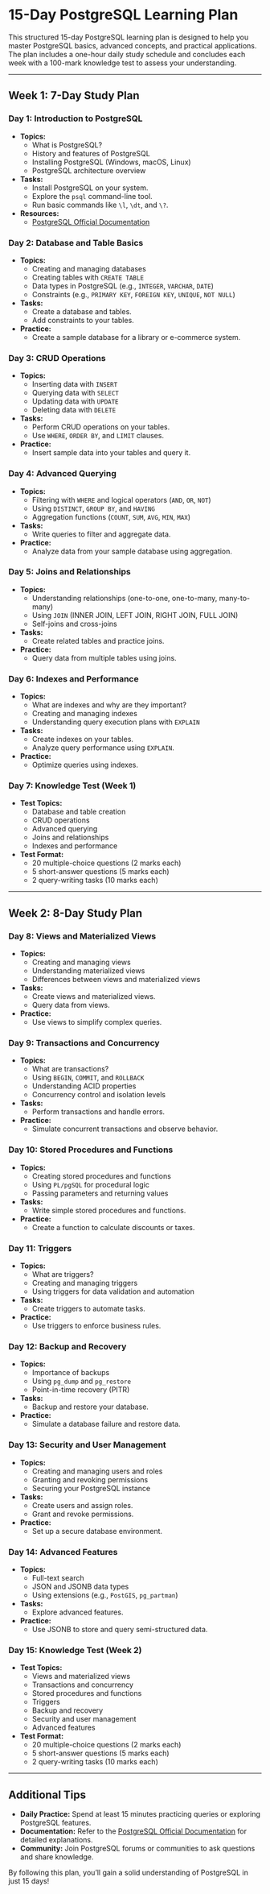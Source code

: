 # 15-Day PostgreSQL Learning Plan

This structured 15-day PostgreSQL learning plan is designed to help you master PostgreSQL basics, advanced concepts, and practical applications. The plan includes a one-hour daily study schedule and concludes each week with a 100-mark knowledge test to assess your understanding.

---

## Week 1: 7-Day Study Plan

### Day 1: Introduction to PostgreSQL
- **Topics:**
  - What is PostgreSQL?
  - History and features of PostgreSQL
  - Installing PostgreSQL (Windows, macOS, Linux)
  - PostgreSQL architecture overview
- **Tasks:**
  - Install PostgreSQL on your system.
  - Explore the `psql` command-line tool.
  - Run basic commands like `\l`, `\dt`, and `\?`.
- **Resources:**
  - [PostgreSQL Official Documentation](https://www.postgresql.org/docs/)

### Day 2: Database and Table Basics
- **Topics:**
  - Creating and managing databases
  - Creating tables with `CREATE TABLE`
  - Data types in PostgreSQL (e.g., `INTEGER`, `VARCHAR`, `DATE`)
  - Constraints (e.g., `PRIMARY KEY`, `FOREIGN KEY`, `UNIQUE`, `NOT NULL`)
- **Tasks:**
  - Create a database and tables.
  - Add constraints to your tables.
- **Practice:**
  - Create a sample database for a library or e-commerce system.

### Day 3: CRUD Operations
- **Topics:**
  - Inserting data with `INSERT`
  - Querying data with `SELECT`
  - Updating data with `UPDATE`
  - Deleting data with `DELETE`
- **Tasks:**
  - Perform CRUD operations on your tables.
  - Use `WHERE`, `ORDER BY`, and `LIMIT` clauses.
- **Practice:**
  - Insert sample data into your tables and query it.

### Day 4: Advanced Querying
- **Topics:**
  - Filtering with `WHERE` and logical operators (`AND`, `OR`, `NOT`)
  - Using `DISTINCT`, `GROUP BY`, and `HAVING`
  - Aggregation functions (`COUNT`, `SUM`, `AVG`, `MIN`, `MAX`)
- **Tasks:**
  - Write queries to filter and aggregate data.
- **Practice:**
  - Analyze data from your sample database using aggregation.

### Day 5: Joins and Relationships
- **Topics:**
  - Understanding relationships (one-to-one, one-to-many, many-to-many)
  - Using `JOIN` (INNER JOIN, LEFT JOIN, RIGHT JOIN, FULL JOIN)
  - Self-joins and cross-joins
- **Tasks:**
  - Create related tables and practice joins.
- **Practice:**
  - Query data from multiple tables using joins.

### Day 6: Indexes and Performance
- **Topics:**
  - What are indexes and why are they important?
  - Creating and managing indexes
  - Understanding query execution plans with `EXPLAIN`
- **Tasks:**
  - Create indexes on your tables.
  - Analyze query performance using `EXPLAIN`.
- **Practice:**
  - Optimize queries using indexes.

### Day 7: Knowledge Test (Week 1)
- **Test Topics:**
  - Database and table creation
  - CRUD operations
  - Advanced querying
  - Joins and relationships
  - Indexes and performance
- **Test Format:**
  - 20 multiple-choice questions (2 marks each)
  - 5 short-answer questions (5 marks each)
  - 2 query-writing tasks (10 marks each)

---

## Week 2: 8-Day Study Plan

### Day 8: Views and Materialized Views
- **Topics:**
  - Creating and managing views
  - Understanding materialized views
  - Differences between views and materialized views
- **Tasks:**
  - Create views and materialized views.
  - Query data from views.
- **Practice:**
  - Use views to simplify complex queries.

### Day 9: Transactions and Concurrency
- **Topics:**
  - What are transactions?
  - Using `BEGIN`, `COMMIT`, and `ROLLBACK`
  - Understanding ACID properties
  - Concurrency control and isolation levels
- **Tasks:**
  - Perform transactions and handle errors.
- **Practice:**
  - Simulate concurrent transactions and observe behavior.

### Day 10: Stored Procedures and Functions
- **Topics:**
  - Creating stored procedures and functions
  - Using `PL/pgSQL` for procedural logic
  - Passing parameters and returning values
- **Tasks:**
  - Write simple stored procedures and functions.
- **Practice:**
  - Create a function to calculate discounts or taxes.

### Day 11: Triggers
- **Topics:**
  - What are triggers?
  - Creating and managing triggers
  - Using triggers for data validation and automation
- **Tasks:**
  - Create triggers to automate tasks.
- **Practice:**
  - Use triggers to enforce business rules.

### Day 12: Backup and Recovery
- **Topics:**
  - Importance of backups
  - Using `pg_dump` and `pg_restore`
  - Point-in-time recovery (PITR)
- **Tasks:**
  - Backup and restore your database.
- **Practice:**
  - Simulate a database failure and restore data.

### Day 13: Security and User Management
- **Topics:**
  - Creating and managing users and roles
  - Granting and revoking permissions
  - Securing your PostgreSQL instance
- **Tasks:**
  - Create users and assign roles.
  - Grant and revoke permissions.
- **Practice:**
  - Set up a secure database environment.

### Day 14: Advanced Features
- **Topics:**
  - Full-text search
  - JSON and JSONB data types
  - Using extensions (e.g., `PostGIS`, `pg_partman`)
- **Tasks:**
  - Explore advanced features.
- **Practice:**
  - Use JSONB to store and query semi-structured data.

### Day 15: Knowledge Test (Week 2)
- **Test Topics:**
  - Views and materialized views
  - Transactions and concurrency
  - Stored procedures and functions
  - Triggers
  - Backup and recovery
  - Security and user management
  - Advanced features
- **Test Format:**
  - 20 multiple-choice questions (2 marks each)
  - 5 short-answer questions (5 marks each)
  - 2 query-writing tasks (10 marks each)

---

## Additional Tips
- **Daily Practice:** Spend at least 15 minutes practicing queries or exploring PostgreSQL features.
- **Documentation:** Refer to the [PostgreSQL Official Documentation](https://www.postgresql.org/docs/) for detailed explanations.
- **Community:** Join PostgreSQL forums or communities to ask questions and share knowledge.

By following this plan, you’ll gain a solid understanding of PostgreSQL in just 15 days!
